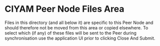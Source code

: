 CIYAM Peer Node Files Area
==========================

Files in this directory (and all below it) are specific to this Peer Node and should therefore not be moved
from this area or copied elsewhere. To select which (if any) of these files will be sent to the Peer during
synchronisation use the application UI prior to clicking Close And Submit.
